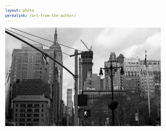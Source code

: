 ```yaml
---
layout: photo
permalink: /art-from-the-author/
---
```


<div class="author-art">
    <img alt="Film" title="Film"
         src="/images/Liz-15Film.jpg" />
</div>
